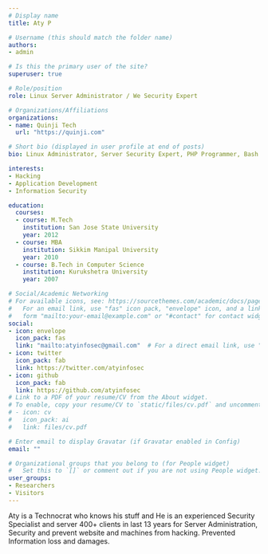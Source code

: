 ```yaml
---
# Display name
title: Aty P

# Username (this should match the folder name)
authors:
- admin

# Is this the primary user of the site?
superuser: true

# Role/position
role: Linux Server Administrator / We Security Expert

# Organizations/Affiliations
organizations:
- name: Quinji Tech
  url: "https://quinji.com"

# Short bio (displayed in user profile at end of posts)
bio: Linux Administrator, Server Security Expert, PHP Programmer, Bash Scripting, Network Administrator, Learner & Doer.

interests:
- Hacking
- Application Development
- Information Security

education:
  courses:
  - course: M.Tech
    institution: San Jose State University
    year: 2012
  - course: MBA
    institution: Sikkim Manipal University
    year: 2010
  - course: B.Tech in Computer Science
    institution: Kurukshetra University
    year: 2007

# Social/Academic Networking
# For available icons, see: https://sourcethemes.com/academic/docs/page-builder/#icons
#   For an email link, use "fas" icon pack, "envelope" icon, and a link in the
#   form "mailto:your-email@example.com" or "#contact" for contact widget.
social:
- icon: envelope
  icon_pack: fas
  link: "mailto:atyinfosec@gmail.com"  # For a direct email link, use "mailto:test@example.org".
- icon: twitter
  icon_pack: fab
  link: https://twitter.com/atyinfosec
- icon: github
  icon_pack: fab
  link: https://github.com/atyinfosec
# Link to a PDF of your resume/CV from the About widget.
# To enable, copy your resume/CV to `static/files/cv.pdf` and uncomment the lines below.
# - icon: cv
#   icon_pack: ai
#   link: files/cv.pdf

# Enter email to display Gravatar (if Gravatar enabled in Config)
email: ""

# Organizational groups that you belong to (for People widget)
#   Set this to `[]` or comment out if you are not using People widget.
user_groups:
- Researchers
- Visitors
---
```


Aty is a Technocrat who knows his stuff and He is an experienced Security Specialist and server 400+ clients in last 13 years for Server Administration, Security and prevent website and machines from hacking. Prevented Information loss and damages.

